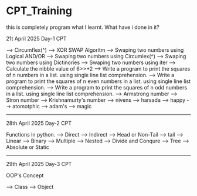 # CPT_Training

this is completely program what I learnt. What have i done in it?

21t April 2025 Day-1 CPT

--> Circumflex(^)
--> XOR SWAP Algoritm
--> Swaping two numbers using Logical AND/OR
--> Swaping two numbers using Circumlex(^)
--> Swaping two numbers using Dictinories
--> Swaping two numbers using iter
--> Calculate the nibble value of 6>>+2
--> Write a program to print the squares of n numbers in a list. using single line list comprehension.
--> Write a program to print the squares of n even numbers in a list. using single line list comprehension.
--> Write a program to print the squares of n odd numbers in a list. using single line list comprehension.
--> Armstrong number
--> Stron number
--> Krishnamurty's number
--> nivens
--> harsada
--> happy
--> atomotphic
--> adam's
--> magic

---

28th April 2025 Day-2 CPT

Functions in python.
--> Direct
--> Indirect
--> Head or Non-Tail
--> tail
--> Linear
--> Binary
--> Multiple
--> Nested
--> Divide and Conqure
--> Tree
--> Absolute or Static

---

29th April 2025 Day-3 CPT

OOP's Concept

--> Class
--> Object
